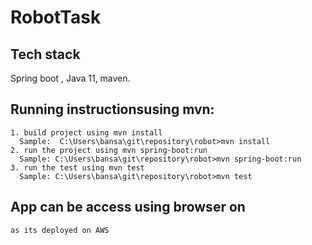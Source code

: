 # RobotTask

## Tech stack
  Spring boot , Java 11, maven.
  
## Running instructionsusing mvn:
    1. build project using mvn install
      Sample:  C:\Users\bansa\git\repository\robot>mvn install
    2. run the project using mvn spring-boot:run
      Sample: C:\Users\bansa\git\repository\robot>mvn spring-boot:run
    3. run the test using mvn test
      Sample: C:\Users\bansa\git\repository\robot>mvn test
      
## App can be access using browser on 
    as its deployed on AWS 

